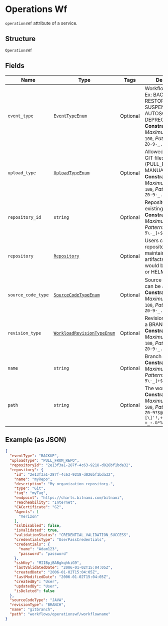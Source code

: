 
# Operations Wf

`operationsWf` attribute of a service.

## Structure

`OperationsWf`

## Fields

| Name | Type | Tags | Description |
|  --- | --- | --- | --- |
| `event_type` | [`EventTypeEnum`](../../doc/models/event-type-enum.md) | Optional | Workflow event type. Ex: BACKUP, RESTORE, MOVE, SUSPEND, STOP, AUTOSCALE, DEPRECATE.<br>**Constraints**: *Maximum Length*: `100`, *Pattern*: `^[a-zA-Z0-9-_.]+$` |
| `upload_type` | [`UploadTypeEnum`](../../doc/models/upload-type-enum.md) | Optional | Allowed values are: GIT files (PULL_FROM_REPO), MANUAL_UPLOAD.<br>**Constraints**: *Maximum Length*: `100`, *Pattern*: `^[a-zA-Z0-9-_.]+$` |
| `repository_id` | `string` | Optional | Repository ID of an existing repository.<br>**Constraints**: *Maximum Length*: `64`, *Pattern*: `^[a-zA-Z0-9\-_]+$` |
| `repository` | [`Repository`](../../doc/models/repository.md) | Optional | Users can create a repository to maintain service artifacts. Repository would be either a Git or HELM repository. |
| `source_code_type` | [`SourceCodeTypeEnum`](../../doc/models/source-code-type-enum.md) | Optional | Source code type can be JAVA or GO.<br>**Constraints**: *Maximum Length*: `100`, *Pattern*: `^[a-zA-Z0-9-_.]+$` |
| `revision_type` | [`WorkloadRevisionTypeEnum`](../../doc/models/workload-revision-type-enum.md) | Optional | Revision type can be a BRANCH or TAG.<br>**Constraints**: *Maximum Length*: `100`, *Pattern*: `^[a-zA-Z0-9-_.]+$` |
| `name` | `string` | Optional | Branch or tag name.<br>**Constraints**: *Maximum Length*: `64`, *Pattern*: `^[a-zA-Z0-9\-_]+$` |
| `path` | `string` | Optional | The workflow path.<br>**Constraints**: *Maximum Length*: `500`, *Pattern*: `^[a-zA-Z0-9?$@#()\[\]'!,+\-=_:.&*%\s\/]+$` |

## Example (as JSON)

```json
{
  "eventType": "BACKUP",
  "uploadType": "PULL_FROM_REPO",
  "repositoryId": "2e13f3a1-287f-4c63-9218-d026bf1bda32",
  "repository": {
    "id": "2e13f3a1-287f-4c63-9218-d026bf1bda32",
    "name": "myRepo",
    "description": "My organization repository.",
    "type": "Git",
    "tag": "myTag",
    "endpoint": "https://charts.bitnami.com/bitnami",
    "reacheability": "Internet",
    "CACertificate": "G2",
    "Agents": [
      "Verizon"
    ],
    "sslDisabled": false,
    "isValidated": true,
    "validationStatus": "CREDENTIAL_VALIDATION_SUCCESS",
    "credentialsType": "UserPassCredentials",
    "credentials": {
      "name": "Adam123",
      "password": "password"
    },
    "sshKey": "MIIBpjBABgkqhkiG9",
    "lastValidatedDate": "2006-01-02T15:04:05Z",
    "createdDate": "2006-01-02T15:04:05Z",
    "lastModifiedDate": "2006-01-02T15:04:05Z",
    "createdBy": "User",
    "updatedBy": "User",
    "isDeleted": false
  },
  "sourceCodeType": "JAVA",
  "revisionType": "BRANCH",
  "name": "gitbranch",
  "path": "workflows/operationswf/workflowname"
}
```

